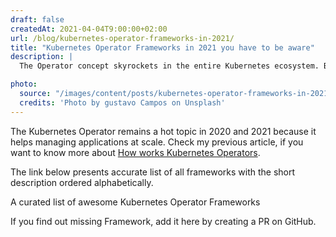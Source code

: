 ```yaml
---
draft: false
createdAt: 2021-04-04T9:00:00+02:00
url: /blog/kubernetes-operator-frameworks-in-2021/
title: "Kubernetes Operator Frameworks in 2021 you have to be aware"
description: |
  The Operator concept skyrockets in the entire Kubernetes ecosystem. Based on the overview of most popular controllers I’ve distinguished the toolkits that help you to build an operator.

photo:
  source: "/images/content/posts/kubernetes-operator-frameworks-in-2021.jpg"
  credits: 'Photo by gustavo Campos on Unsplash'
---
```

The Kubernetes Operator remains a hot topic in 2020 and 2021 because it helps managing applications at scale. Check my previous article, if you want to know more about [How works Kubernetes Operators](https://pperzyna.com/blog/kubernetes-operators-explained/).

The link below presents accurate list of all frameworks with the short description ordered alphabetically.

<content-repository url="https://github.com/pperzyna/awesome-operator-frameworks" title="pperzyna/awesome-operator-frameworks" img="/images/logo/awesome-operator-frameworks.png">
A curated list of awesome Kubernetes Operator Frameworks
</content-repository>

If you find out missing Framework, add it here by creating a PR on GitHub.
